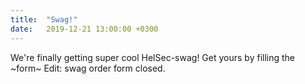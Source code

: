 ```yaml
---
title:  "Swag!"
date:   2019-12-21 13:00:00 +0300
---
```


We're finally getting super cool HelSec-swag! Get yours by filling the ~form~ Edit: swag order form closed.
